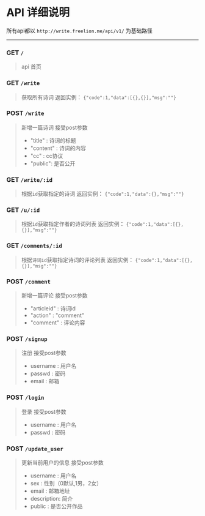 # **API 详细说明**

所有api都以  `http://write.freelion.me/api/v1/` 为基础路径

---

### GET `/` 

> api 首页

### GET `/write` 

> 获取所有诗词
> 返回实例： `{"code":1,"data":[{},{}],"msg":""}`

### POST `/write` 

> 新增一篇诗词
> 接受post参数
> 
> * "title" : 诗词的标题
> * "content" : 诗词的内容
> * "cc" : cc协议
> * "public": 是否公开

### GET `/write/:id` 

> 根据`id`获取指定的诗词
> 返回实例： `{"code":1,"data":{},"msg":""}`

### GET `/u/:id` 

> 根据`id`获取指定作者的诗词列表
> 返回实例： `{"code":1,"data":[{},{}],"msg":""}`

### GET `/comments/:id` 

> 根据`诗词id`获取指定诗词的评论列表
> 返回实例： `{"code":1,"data":[{},{}],"msg":""}`

### POST `/comment` 

> 新增一篇评论
> 接受post参数
> 
>* "articleid" : 诗词id
>* "action" : "comment"
>* "comment" : 评论内容

### POST `/signup` 

> 注册
> 接受post参数
> 
>* username : 用户名
>* passwd : 密码
>* email : 邮箱

### POST `/login` 

> 登录
> 接受post参数
> 
>* username : 用户名
>* passwd : 密码

### POST `/update_user` 

> 更新当前用户的信息
> 接受post参数
> 
>* username : 用户名
>* sex : 性别（0默认,1男，2女）
>* email : 邮箱地址
>* description: 简介
>* public : 是否公开作品

